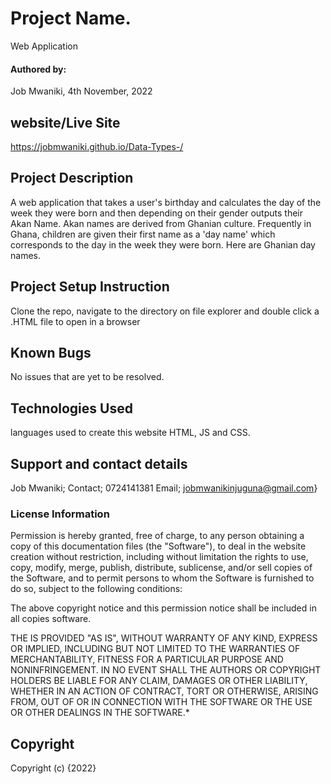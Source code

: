 # Project Name.
Web Application
#### Authored by: 
Job Mwaniki,
4th November, 2022
## website/Live Site 
https://jobmwaniki.github.io/Data-Types-/ 
## Project Description
A web application that takes a user's birthday and calculates the day of the week they were born and then depending on their gender outputs their Akan Name. 
Akan names are derived from Ghanian culture. Frequently in Ghana, children are given their first name as a 'day name' which corresponds to the day in the week they were born. Here are Ghanian day names.
## Project Setup Instruction
Clone the repo, navigate to the directory on file explorer and double click a .HTML file to open in a browser
## Known Bugs
No issues that are yet to be resolved.
## Technologies Used
languages used to create this website HTML, JS and CSS.
## Support and contact details
Job Mwaniki; 
Contact; 0724141381
Email; jobmwanikinjuguna@gmail.com}

### License Information
Permission is hereby granted, free of charge, to any person obtaining a copy
of this  documentation files (the "Software"), to deal
in the website creation without restriction, including without limitation the rights
to use, copy, modify, merge, publish, distribute, sublicense, and/or sell
copies of the Software, and to permit persons to whom the Software is
furnished to do so, subject to the following conditions:

The above copyright notice and this permission notice shall be included in all
copies software.

THE  IS PROVIDED "AS IS", WITHOUT WARRANTY OF ANY KIND, EXPRESS OR
IMPLIED, INCLUDING BUT NOT LIMITED TO THE WARRANTIES OF MERCHANTABILITY,
FITNESS FOR A PARTICULAR PURPOSE AND NONINFRINGEMENT. IN NO EVENT SHALL THE
AUTHORS OR COPYRIGHT HOLDERS BE LIABLE FOR ANY CLAIM, DAMAGES OR OTHER
LIABILITY, WHETHER IN AN ACTION OF CONTRACT, TORT OR OTHERWISE, ARISING FROM,
OUT OF OR IN CONNECTION WITH THE SOFTWARE OR THE USE OR OTHER DEALINGS IN THE
SOFTWARE.*
## Copyright
Copyright (c) {2022}